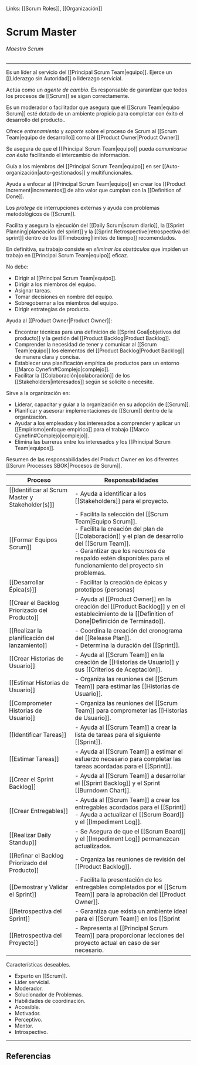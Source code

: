 Links: [[Scrum Roles]], [[Organización]]

# Scrum Master
###### Maestro Scrum
---

Es un líder al servicio del [[Principal Scrum Team|equipo]]. Ejerce un [[Liderazgo sin Autoridad]] o liderazgo servicial.

Actúa como un *agente de cambio*. Es responsable de garantizar que todos los procesos de [[Scrum]] se sigan correctamente. 

Es un moderador o facilitador que asegura que el [[Scrum Team|equipo Scrum]] esté dotado de un ambiente propicio para completar con éxito el desarrollo del producto..

Ofrece *entrenamiento* y *soporte* sobre el proceso de Scrum al [[Scrum Team|equipo de desarrollo]] como al [[Product Owner|Product Owner]]

Se asegura de que el [[Principal Scrum Team|equipo]] pueda *comunicarse con éxito* facilitando el intercambio de información.

Guía a los miembros del [[Principal Scrum Team|equipo]] en ser [[Auto-organización|auto-gestionados]] y multifuncionales.

Ayuda a enfocar al [[Principal Scrum Team|equipo]] en crear los [[Product Increment|incrementos]] de alto valor que cumplan con la [[Definition of Done]].

Los *protege* de interrupciones externas y ayuda con problemas metodológicos de [[Scrum]].

Facilita y asegura la ejecución del [[Daily Scrum|scrum diario]], la [[Sprint Planning|planeación del sprint]] y la [[Sprint Retrospective|retrospectiva del sprint]] dentro de los [[Timeboxing|límites de tiempo]] recomendados.

En definitiva, su trabajo consiste en *eliminar los obstáculos* que impiden un trabajo en [[Principal Scrum Team|equipo]] eficaz.

No debe:
- Dirigir al [[Principal Scrum Team|equipo]].
- Dirigir a los miembros del equipo.
- Asignar tareas.
- Tomar decisiones en nombre del equipo.
- Sobregobernar a los miembros del equipo.
- Dirigir estrategias de producto.

Ayuda al [[Product Owner|Product Owner]]:
- Encontrar técnicas para una definición de [[Sprint Goal|objetivos del producto]] y la gestión del [[Product Backlog|Product Backlog]].
- Comprender la necesidad de tener y comunicar al [[Scrum Team|equipo]] los elementos del [[Product Backlog|Product Backlog]] de manera clara y concisa.
- Establecer una planificación empírica de productos para un entorno [[Marco Cynefin#Complejo|complejo]].
- Facilitar la [[Colaboración|colaboración]] de los [[Stakeholders|interesados]] según se solicite o necesite.

Sirve a la organización en:
- Liderar, capacitar y guiar a la organización en su adopción de [[Scrum]].
- Planificar y asesorar implementaciones de [[Scrum]] dentro de la organización.
- Ayudar a los empleados y los interesados a comprender y aplicar un [[Empirismo|enfoque empírico]] para el trabajo [[Marco Cynefin#Complejo|complejo]].
- Elimina las barreras entre los interesados y los [[Principal Scrum Team|equipos]].

Resumen de las responsabilidades del Product Owner en los diferentes [[Scrum Processes SBOK|Procesos de Scrum]].

| Proceso | Responsabilidades |
| --- | --- |
| [[Identificar al Scrum Master y Stakeholder(s)]] | - Ayuda a identificar a los [[Stakeholders]] para el proyecto. |
| [[Formar Equipos Scrum]] | - Facilita la selección del [[Scrum Team\|Equipo Scrum]].<br>- Facilita la creación del plan de [[Colaboración]] y el plan de desarrollo del [[Scrum Team]].<br>- Garantizar que los recursos de respaldo estén disponibles para el funcionamiento del proyecto sin problemas. |
| [[Desarrollar Épica(s)]] | - Facilitar la creación de épicas y prototipos (personas) |
| [[Crear el Backlog Priorizado del Producto]] | - Ayuda al [[Product Owner]] en la creación del [[Product Backlog]] y en el establecimiento de la [[Definition of Done\|Definición de Terminado]]. |
| [[Realizar la planificación del lanzamiento]] | - Coordina la creación del cronograma del [[Release Plan]].<br>- Determina la duración del [[Sprint]]. |
| [[Crear Historias de Usuario]] | - Ayuda al [[Scrum Team]] en la creación de [[Historias de Usuario]] y sus [[Criterios de Aceptación]]. |
| [[Estimar Historias de Usuario]] | - Organiza las reuniones del [[Scrum Team]] para estimar las [[Historias de Usuario]]. |
| [[Comprometer Historias de Usuario]] | - Organiza las reuniones del [[Scrum Team]] para comprometer las [[Historias de Usuario]]. |
| [[Identificar Tareas]] | - Ayuda al [[Scrum Team]] a crear la lista de tareas para el siguiente [[Sprint]]. |
| [[Estimar Tareas]] | - Ayuda al [[Scrum Team]] a estimar el esfuerzo necesario para completar las tareas acordadas para el [[Sprint]]. |
| [[Crear el Sprint Backlog]] | - Ayuda al [[Scrum Team]] a desarrollar el [[Sprint Backlog]] y el Sprint [[Burndown Chart]]. |
| [[Crear Entregables]] | - Ayuda al [[Scrum Team]] a crear los entregables acordados para el [[Sprint]]<br>- Ayuda a actualizar el [[Scrum Board]] y el [[Impediment Log]]. |
| [[Realizar Daily Standup]]|- Se Asegura de que el [[Scrum Board]] y el [[Impediment Log]] permanezcan actualizados. |
| [[Refinar el Backlog Priorizado del Producto]] | - Organiza las reuniones de revisión del [[Product Backlog]].                                                                                                                                                                                                                                               |
| [[Demostrar y Validar el Sprint]] | - Facilita la presentación de los entregables completados por el [[Scrum Team]] para la aprobación del [[Product Owner]].                                                                                        |
| [[Retrospectiva del Sprint]] | - Garantiza que exista un ambiente ideal para  el [[Scrum Team]] en los [[Sprint|Sprint]] sucesivos. |
| [[Retrospectiva del Proyecto]] | - Representa al [[Principal Scrum Team]] para proporcionar lecciones del proyecto actual en caso de ser necesario.                                                                                                                                                                                                                      |

Características deseables.
- Experto en [[Scrum]].
- Lider servicial.
- Moderador.
- Solucionador de Problemas.
- Habilidades de coordinación.
- Accesible.
- Motivador.
- Perceptivo.
- Mentor.
- Introspectivo.

---

## Referencias